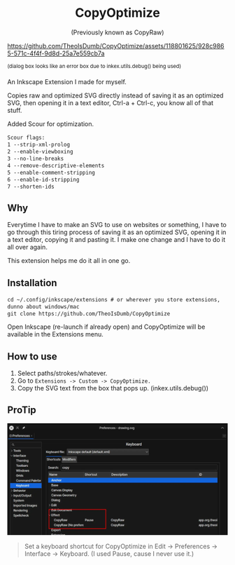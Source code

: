 <h1 align="center">CopyOptimize</h1>
<p align="center">(Previously known as CopyRaw)</p>



https://github.com/TheoIsDumb/CopyOptimize/assets/118801625/928c9865-571c-4f4f-9d8d-25a7e559cb7a



<sup>(dialog box looks like an error box due to inkex.utils.debug() being used)</sup>


An Inkscape Extension I made for myself.

Copies raw and optimized SVG directly instead of saving it as an optimized SVG, then opening it in a text editor, Ctrl-a + Ctrl-c, you know all of that stuff. 

Added Scour for optimization.

```
Scour flags:
1 --strip-xml-prolog
2 --enable-viewboxing
3 --no-line-breaks
4 --remove-descriptive-elements
5 --enable-comment-stripping
6 --enable-id-stripping
7 --shorten-ids
```

## Why

Everytime I have to make an SVG to use on websites or something, I have to go through this tiring process of saving it as an optimized SVG, opening it in a text editor, copying it and pasting it. I make one change and I have to do it all over again.

This extension helps me do it all in one go.

## Installation

```
cd ~/.config/inkscape/extensions # or wherever you store extensions, dunno about windows/mac
git clone https://github.com/TheoIsDumb/CopyOptimize
```

Open Inkscape (re-launch if already open) and CopyOptimize will be available in the Extensions menu.

## How to use

1. Select paths/strokes/whatever.
2. Go to `Extensions -> Custom -> CopyOptimize.`
3. Copy the SVG text from the box that pops up. (inkex.utils.debug())

## ProTip 

![protip](protip.webp)

> Set a keyboard shortcut for CopyOptimize in Edit -> Preferences -> Interface -> Keyboard. 
> (I used Pause, cause I never use it.)
